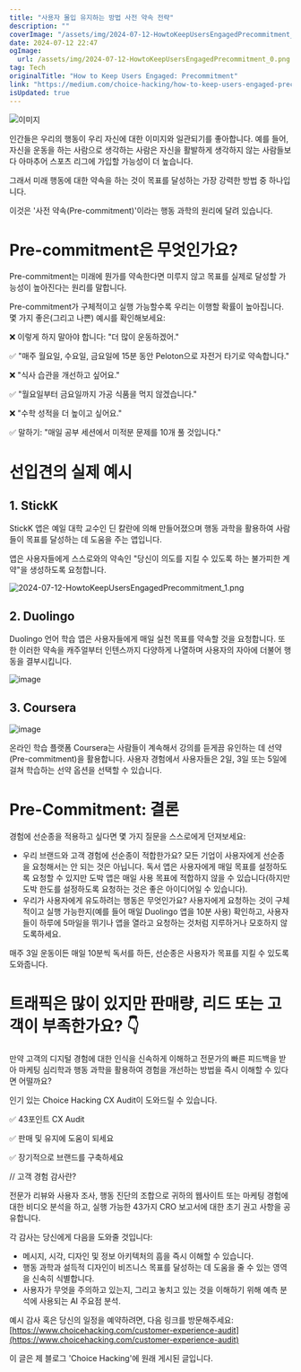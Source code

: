 ```yaml
---
title: "사용자 몰입 유지하는 방법 사전 약속 전략"
description: ""
coverImage: "/assets/img/2024-07-12-HowtoKeepUsersEngagedPrecommitment_0.png"
date: 2024-07-12 22:47
ogImage: 
  url: /assets/img/2024-07-12-HowtoKeepUsersEngagedPrecommitment_0.png
tag: Tech
originalTitle: "How to Keep Users Engaged: Precommitment"
link: "https://medium.com/choice-hacking/how-to-keep-users-engaged-precommitment-5b43e19199b3"
isUpdated: true
---
```





![이미지](/assets/img/2024-07-12-HowtoKeepUsersEngagedPrecommitment_0.png)

인간들은 우리의 행동이 우리 자신에 대한 이미지와 일관되기를 좋아합니다. 예를 들어, 자신을 운동을 하는 사람으로 생각하는 사람은 자신을 활발하게 생각하지 않는 사람들보다 아마추어 스포츠 리그에 가입할 가능성이 더 높습니다.

그래서 미래 행동에 대한 약속을 하는 것이 목표를 달성하는 가장 강력한 방법 중 하나입니다.

이것은 '사전 약속(Pre-commitment)'이라는 행동 과학의 원리에 달려 있습니다.

<div class="content-ad"></div>

# Pre-commitment은 무엇인가요?

Pre-commitment는 미래에 뭔가를 약속한다면 미루지 않고 목표를 실제로 달성할 가능성이 높아진다는 원리를 말합니다.

Pre-commitment가 구체적이고 실행 가능할수록 우리는 이행할 확률이 높아집니다. 몇 가지 좋은(그리고 나쁜) 예시를 확인해보세요:

❌ 이렇게 하지 말아야 합니다: "더 많이 운동하겠어."

<div class="content-ad"></div>

✅ "매주 월요일, 수요일, 금요일에 15분 동안 Peloton으로 자전거 타기로 약속합니다."

❌ "식사 습관을 개선하고 싶어요."

✅ "월요일부터 금요일까지 가공 식품을 먹지 않겠습니다."

❌ "수학 성적을 더 높이고 싶어요."

<div class="content-ad"></div>

✅ 말하기: "매일 공부 세션에서 미적분 문제를 10개 풀 것입니다."

# 선입견의 실제 예시

## 1. StickK

StickK 앱은 예일 대학 교수인 딘 칼란에 의해 만들어졌으며 행동 과학을 활용하여 사람들이 목표를 달성하는 데 도움을 주는 앱입니다.

<div class="content-ad"></div>

앱은 사용자들에게 스스로와의 약속인 "당신이 의도를 지킬 수 있도록 하는 불가피한 계약"을 생성하도록 요청합니다.

![2024-07-12-HowtoKeepUsersEngagedPrecommitment_1.png](/assets/img/2024-07-12-HowtoKeepUsersEngagedPrecommitment_1.png)

## 2. Duolingo

Duolingo 언어 학습 앱은 사용자들에게 매일 실천 목표를 약속할 것을 요청합니다. 또한 이러한 약속을 캐주얼부터 인텐스까지 다양하게 나열하며 사용자의 자아에 더불어 행동을 결부시킵니다.

<div class="content-ad"></div>


![image](/assets/img/2024-07-12-HowtoKeepUsersEngagedPrecommitment_2.png)

## 3. Coursera

![image](/assets/img/2024-07-12-HowtoKeepUsersEngagedPrecommitment_3.png)

온라인 학습 플랫폼 Coursera는 사람들이 계속해서 강의를 듣게끔 유인하는 데 선약(Pre-commitment)을 활용합니다. 사용자 경험에서 사용자들은 2일, 3일 또는 5일에 걸쳐 학습하는 선약 옵션을 선택할 수 있습니다.


<div class="content-ad"></div>

# Pre-Commitment: 결론

경험에 선순종을 적용하고 싶다면 몇 가지 질문을 스스로에게 던져보세요:

- 우리 브랜드와 고객 경험에 선순종이 적합한가요? 모든 기업이 사용자에게 선순종을 요청해서는 안 되는 것은 아닙니다. 독서 앱은 사용자에게 매일 목표를 설정하도록 요청할 수 있지만 도박 앱은 매일 사용 목표에 적합하지 않을 수 있습니다(하지만 도박 한도를 설정하도록 요청하는 것은 좋은 아이디어일 수 있습니다).
- 우리가 사용자에게 유도하려는 행동은 무엇인가요? 사용자에게 요청하는 것이 구체적이고 실행 가능한지(예를 들어 매일 Duolingo 앱을 10분 사용) 확인하고, 사용자들이 하루에 5마일을 뛰기나 앱을 열라고 요청하는 것처럼 지루하거나 모호하지 않도록하세요.

매주 3일 운동이든 매일 10분씩 독서를 하든, 선순종은 사용자가 목표를 지킬 수 있도록 도와줍니다.

<div class="content-ad"></div>

# 트래픽은 많이 있지만 판매량, 리드 또는 고객이 부족한가요? 👇

만약 고객의 디지털 경험에 대한 인식을 신속하게 이해하고 전문가의 빠른 피드백을 받아 마케팅 심리학과 행동 과학을 활용하여 경험을 개선하는 방법을 즉시 이해할 수 있다면 어떨까요?

인기 있는 Choice Hacking CX Audit이 도와드릴 수 있습니다.

✅ 43포인트 CX Audit

<div class="content-ad"></div>

✅ 판매 및 유지에 도움이 되세요

✅ 장기적으로 브랜드를 구축하세요

// 고객 경험 감사란?

전문가 리뷰와 사용자 조사, 행동 진단의 조합으로 귀하의 웹사이트 또는 마케팅 경험에 대한 비디오 분석을 하고, 실행 가능한 43가지 CRO 보고서에 대한 초기 권고 사항을 공유합니다.

<div class="content-ad"></div>

각 감사는 당신에게 다음을 도와줄 것입니다:

- 메시지, 시각, 디자인 및 정보 아키텍처의 흠을 즉시 이해할 수 있습니다.
- 행동 과학과 설득적 디자인이 비즈니스 목표를 달성하는 데 도움을 줄 수 있는 영역을 신속히 식별합니다.
- 사용자가 무엇을 주의하고 있는지, 그리고 놓치고 있는 것을 이해하기 위해 예측 분석에 사용되는 AI 주요점 분석.

<div class="content-ad"></div>

예시 감사 혹은 당신의 일정을 예약하려면, 다음 링크를 방문해주세요: [https://www.choicehacking.com/customer-experience-audit](https://www.choicehacking.com/customer-experience-audit)

이 글은 제 블로그 'Choice Hacking'에 원래 게시된 글입니다.